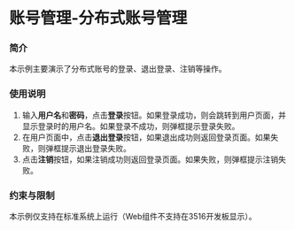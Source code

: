 #  账号管理-分布式账号管理

### 简介

本示例主要演示了分布式账号的登录、退出登录、注销等操作。

### 使用说明

1. 输入**用户名**和**密码**，点击**登录**按钮。如果登录成功，则会跳转到用户页面，并显示登录时的用户名。如果登录不成功，则弹框提示登录失败。
3. 在用户页面中，点击**退出登录**按钮，如果退出成功则返回登录页面。如果失败，则弹框提示退出登录失败。
4. 点击**注销**按钮，如果注销成功则返回登录页面。如果失败，则弹框提示注销失败。

### 约束与限制

本示例仅支持在标准系统上运行（Web组件不支持在3516开发板显示）。